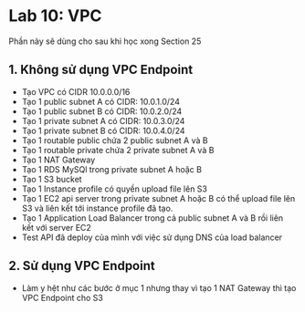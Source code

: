 
# Lab 10: VPC

Phần này sẽ dùng cho sau khi học xong Section 25

## 1. Không sử dụng VPC Endpoint

- Tạo VPC có CIDR 10.0.0.0/16
- Tạo 1 public subnet A có CIDR: 10.0.1.0/24
- Tạo 1 public subnet B có CIDR: 10.0.2.0/24
- Tạo 1 private subnet A có CIDR: 10.0.3.0/24
- Tạo 1 private subnet B có CIDR: 10.0.4.0/24
- Tạo 1 routable public chứa 2 public subnet A và B
- Tạo 1 routable private chứa 2 private subnet A và B
- Tạo 1 NAT Gateway
- Tạo 1 RDS MySQl trong private subnet A hoặc B
- Tạo 1 S3 bucket
- Tạo 1 Instance profile có quyền upload file lên S3
- Tạo 1 EC2 api server trong private subnet A hoặc B có thể upload file lên S3 và liên kết tới instance profile đã tạo.
- Tạo 1 Application Load Balancer trong cả public subnet A và B rồi liên kết với server EC2
- Test API đã deploy của mình với việc sử dụng DNS của load balancer

## 2. Sử dụng VPC Endpoint

- Làm y hệt như các bước ở mục 1 nhưng thay vì tạo 1 NAT Gateway thì tạo VPC Endpoint cho S3
